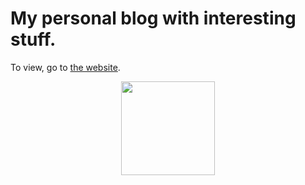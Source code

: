 # My personal blog with interesting stuff. 
To view, go to [the website](https://vankesteren.github.io/blog).

<center>

<img src="https://vankesteren.github.io/blog/bloglogo.svg" width=150></img>

</center>

